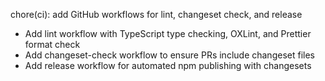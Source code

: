---
---

chore(ci): add GitHub workflows for lint, changeset check, and release

- Add lint workflow with TypeScript type checking, OXLint, and Prettier format check
- Add changeset-check workflow to ensure PRs include changeset files
- Add release workflow for automated npm publishing with changesets
